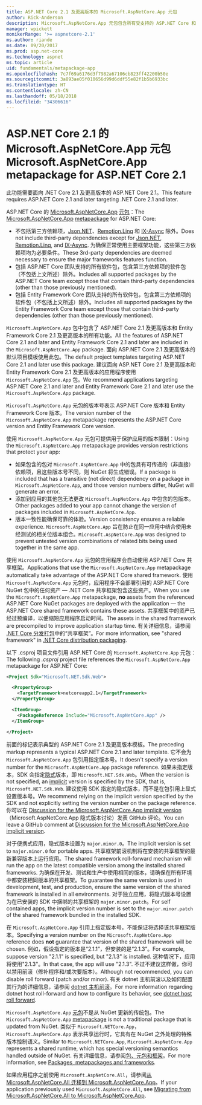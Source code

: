 ```yaml
---
title: ASP.NET Core 2.1 及更高版本的 Microsoft.AspNetCore.App 元包
author: Rick-Anderson
description: Microsoft.AspNetCore.App 元包包含所有受支持的 ASP.NET Core 和 Entity Framework Core 包。
manager: wpickett
monikerRange: '>= aspnetcore-2.1'
ms.author: riande
ms.date: 09/20/2017
ms.prod: asp.net-core
ms.technology: aspnet
ms.topic: article
uid: fundamentals/metapackage-app
ms.openlocfilehash: 7c7f69a6176d3f7982a67106cb823ff42200b50e
ms.sourcegitcommit: 3a893ae05f010656d99d6ddf55e82f1b5b6933bc
ms.translationtype: HT
ms.contentlocale: zh-CN
ms.lasthandoff: 05/18/2018
ms.locfileid: "34306616"
---
```

# <a name="microsoftaspnetcoreapp-metapackage-for-aspnet-core-21"></a><span data-ttu-id="556f2-103">ASP.NET Core 2.1 的 Microsoft.AspNetCore.App 元包</span><span class="sxs-lookup"><span data-stu-id="556f2-103">Microsoft.AspNetCore.App metapackage for ASP.NET Core 2.1</span></span>

<span data-ttu-id="556f2-104">此功能需要面向 .NET Core 2.1 及更高版本的 ASP.NET Core 2.1。</span><span class="sxs-lookup"><span data-stu-id="556f2-104">This feature requires ASP.NET Core 2.1 and later targeting .NET Core 2.1 and later.</span></span>

<span data-ttu-id="556f2-105">ASP.NET Core 的 [Microsoft.AspNetCore.App](https://www.nuget.org/packages/Microsoft.AspNetCore.App) [元包](/dotnet/core/packages#metapackages)：</span><span class="sxs-lookup"><span data-stu-id="556f2-105">The [Microsoft.AspNetCore.App](https://www.nuget.org/packages/Microsoft.AspNetCore.App) [metapackage](/dotnet/core/packages#metapackages) for ASP.NET Core:</span></span>

* <span data-ttu-id="556f2-106">不包括第三方依赖项，[Json.NET](https://www.nuget.org/packages/Newtonsoft.Json/)、[Remotion.Linq](https://www.nuget.org/packages/Remotion.Linq/) 和 [IX-Async](https://www.nuget.org/packages/System.Interactive.Async/) 除外。</span><span class="sxs-lookup"><span data-stu-id="556f2-106">Does not include third-party dependencies except for [Json.NET](https://www.nuget.org/packages/Newtonsoft.Json/), [Remotion.Linq](https://www.nuget.org/packages/Remotion.Linq/), and [IX-Async](https://www.nuget.org/packages/System.Interactive.Async/).</span></span> <span data-ttu-id="556f2-107">为确保正常使用主要框架功能，这些第三方依赖项均为必要条件。</span><span class="sxs-lookup"><span data-stu-id="556f2-107">These 3rd-party dependencies are deemed necessary to ensure the major frameworks features function.</span></span>
* <span data-ttu-id="556f2-108">包括 ASP.NET Core 团队支持的所有软件包，包含第三方依赖项的软件包（不包括上文所述）除外。</span><span class="sxs-lookup"><span data-stu-id="556f2-108">Includes all supported packages by the ASP.NET Core team except those that contain third-party dependencies (other than those previously mentioned).</span></span>
* <span data-ttu-id="556f2-109">包括 Entity Framework Core 团队支持的所有软件包，包含第三方依赖项的软件包（不包括上文所述）除外。</span><span class="sxs-lookup"><span data-stu-id="556f2-109">Includes all supported packages by the Entity Framework Core team except those that contain third-party dependencies (other than those previously mentioned).</span></span>

<span data-ttu-id="556f2-110">`Microsoft.AspNetCore.App` 包中包含了 ASP.NET Core 2.1 及更高版本和 Entity Framework Core 2.1 及更高版本的所有功能。</span><span class="sxs-lookup"><span data-stu-id="556f2-110">All the features of ASP.NET Core 2.1 and later and Entity Framework Core 2.1 and later are included in the `Microsoft.AspNetCore.App` package.</span></span> <span data-ttu-id="556f2-111">面向 ASP.NET Core 2.1 及更高版本的默认项目模板使用此包。</span><span class="sxs-lookup"><span data-stu-id="556f2-111">The default project templates targeting ASP.NET Core 2.1 and later use this package.</span></span> <span data-ttu-id="556f2-112">建议面向 ASP.NET Core 2.1 及更高版本和 Entity Framework Core 2.1 及更高版本的应用程序使用 `Microsoft.AspNetCore.App` 包。</span><span class="sxs-lookup"><span data-stu-id="556f2-112">We recommend applications targeting ASP.NET Core 2.1 and later and Entity Framework Core 2.1 and later use the `Microsoft.AspNetCore.App` package.</span></span>

<span data-ttu-id="556f2-113">`Microsoft.AspNetCore.App` 元包的版本号表示 ASP.NET Core 版本和 Entity Framework Core 版本。</span><span class="sxs-lookup"><span data-stu-id="556f2-113">The version number of the `Microsoft.AspNetCore.App` metapackage represents the ASP.NET Core version and Entity Framework Core version.</span></span>

<span data-ttu-id="556f2-114">使用 `Microsoft.AspNetCore.App` 元包可提供用于保护应用的版本限制：</span><span class="sxs-lookup"><span data-stu-id="556f2-114">Using the `Microsoft.AspNetCore.App` metapackage provides version restrictions that protect your app:</span></span>

* <span data-ttu-id="556f2-115">如果包含的包对 `Microsoft.AspNetCore.App` 中的包具有可传递的（非直接）依赖项，且这些版本号不同，则 NuGet 将生成错误。</span><span class="sxs-lookup"><span data-stu-id="556f2-115">If a package is included that has a transitive (not direct) dependency on a package in `Microsoft.AspNetCore.App`, and those version numbers differ, NuGet will generate an error.</span></span>
* <span data-ttu-id="556f2-116">添加到应用的其他包无法更改 `Microsoft.AspNetCore.App` 中包含的包版本。</span><span class="sxs-lookup"><span data-stu-id="556f2-116">Other packages added to your app cannot change the version of packages included in `Microsoft.AspNetCore.App`.</span></span>
* <span data-ttu-id="556f2-117">版本一致性能确保可靠的体验。</span><span class="sxs-lookup"><span data-stu-id="556f2-117">Version consistency ensures a reliable experience.</span></span> <span data-ttu-id="556f2-118">`Microsoft.AspNetCore.App` 旨在防止在同一应用中结合使用未经测试的相关位版本组合。</span><span class="sxs-lookup"><span data-stu-id="556f2-118">`Microsoft.AspNetCore.App` was designed to prevent untested version combinations of related bits being used together in the same app.</span></span>

<span data-ttu-id="556f2-119">使用 `Microsoft.AspNetCore.App` 元包的应用程序会自动使用 ASP.NET Core 共享框架。</span><span class="sxs-lookup"><span data-stu-id="556f2-119">Applications that use the `Microsoft.AspNetCore.App` metapackage automatically take advantage of the ASP.NET Core shared framework.</span></span> <span data-ttu-id="556f2-120">使用 `Microsoft.AspNetCore.App` 元包时，应用程序不会部署引用的 ASP.NET Core NuGet 包中的任何资产 &mdash; .NET Core 共享框架包含这些资产。</span><span class="sxs-lookup"><span data-stu-id="556f2-120">When you use the `Microsoft.AspNetCore.App` metapackage, **no** assets from the referenced ASP.NET Core NuGet packages are deployed with the application &mdash; the ASP.NET Core shared framework contains these assets.</span></span> <span data-ttu-id="556f2-121">共享框架中的资产已经过预编译，以便缩短应用程序启动时间。</span><span class="sxs-lookup"><span data-stu-id="556f2-121">The assets in the shared framework are precompiled to improve application startup time.</span></span> <span data-ttu-id="556f2-122">有关详细信息，请参阅 [.NET Core 分发打包](/dotnet/core/build/distribution-packaging)中的“共享框架”。</span><span class="sxs-lookup"><span data-stu-id="556f2-122">For more information, see "shared framework" in [.NET Core distribution packaging](/dotnet/core/build/distribution-packaging).</span></span>

<span data-ttu-id="556f2-123">以下 .csproj 项目文件引用 ASP.NET Core 的 `Microsoft.AspNetCore.App` 元包：</span><span class="sxs-lookup"><span data-stu-id="556f2-123">The following *.csproj* project file references the `Microsoft.AspNetCore.App` metapackage for ASP.NET Core:</span></span>

```xml
<Project Sdk="Microsoft.NET.Sdk.Web">

  <PropertyGroup>
    <TargetFramework>netcoreapp2.1</TargetFramework>
  </PropertyGroup>

  <ItemGroup>
    <PackageReference Include="Microsoft.AspNetCore.App" />
  </ItemGroup>

</Project>

```

<span data-ttu-id="556f2-124">前面的标记表示典型的 ASP.NET Core 2.1 及更高版本模板。</span><span class="sxs-lookup"><span data-stu-id="556f2-124">The preceding markup represents a typical ASP.NET Core 2.1 and later template.</span></span> <span data-ttu-id="556f2-125">它不会为 `Microsoft.AspNetCore.App` 包引用指定版本号。</span><span class="sxs-lookup"><span data-stu-id="556f2-125">It doesn't specify a version number for the `Microsoft.AspNetCore.App` package reference.</span></span> <span data-ttu-id="556f2-126">如果未指定版本，SDK 会指定[隐式](https://github.com/dotnet/core/blob/master/release-notes/1.0/sdk/1.0-rc3-implicit-package-refs.md)版本，即 `Microsoft.NET.Sdk.Web`。</span><span class="sxs-lookup"><span data-stu-id="556f2-126">When the version is not specified, an [implicit](https://github.com/dotnet/core/blob/master/release-notes/1.0/sdk/1.0-rc3-implicit-package-refs.md) version is specified by the SDK, that is, `Microsoft.NET.Sdk.Web`.</span></span> <span data-ttu-id="556f2-127">建议使用 SDK 指定的隐式版本，而不是在包引用上显式设置版本号。</span><span class="sxs-lookup"><span data-stu-id="556f2-127">We recommend relying on the implicit version specified by the SDK and not explicitly setting the version number on the package reference.</span></span> <span data-ttu-id="556f2-128">你可以在 [Discussion for the Microsoft.AspNetCore.App implicit version](https://github.com/aspnet/Docs/issues/6430)（Microsoft.AspNetCore.App 隐式版本讨论）发表 GitHub 评论。</span><span class="sxs-lookup"><span data-stu-id="556f2-128">You can leave a GitHub comment at [Discussion for the Microsoft.AspNetCore.App implicit version](https://github.com/aspnet/Docs/issues/6430).</span></span>

<span data-ttu-id="556f2-129">对于便携式应用，隐式版本设置为 `major.minor.0`。</span><span class="sxs-lookup"><span data-stu-id="556f2-129">The implicit version is set to `major.minor.0` for portable apps.</span></span> <span data-ttu-id="556f2-130">共享框架前滚机制将在安装的共享框架的最新兼容版本上运行应用。</span><span class="sxs-lookup"><span data-stu-id="556f2-130">The shared framework roll-forward mechanism will run the app on the latest compatible version among the installed shared frameworks.</span></span> <span data-ttu-id="556f2-131">为确保在开发、测试和生产中使用相同的版本，请确保在所有环境中都安装相同版本的共享框架。</span><span class="sxs-lookup"><span data-stu-id="556f2-131">To guarantee the same version is used in development, test, and production, ensure the same version of the shared framework is installed in all environments.</span></span> <span data-ttu-id="556f2-132">对于独立应用，将隐式版本号设置为在已安装的 SDK 中捆绑的共享框架的 `major.minor.patch`。</span><span class="sxs-lookup"><span data-stu-id="556f2-132">For self contained apps, the implicit version number is set to the `major.minor.patch` of the shared framework bundled in the installed SDK.</span></span>

<span data-ttu-id="556f2-133">在 `Microsoft.AspNetCore.App` 引用上指定版本号，不能保证将选择该共享框架版本。</span><span class="sxs-lookup"><span data-stu-id="556f2-133">Specifying a version number on the `Microsoft.AspNetCore.App` reference does **not** guarantee that version of the shared framework will be chosen.</span></span> <span data-ttu-id="556f2-134">例如，假设指定的版本是“2.1.1”，但安装的是“2.1.3”。</span><span class="sxs-lookup"><span data-stu-id="556f2-134">For example, suppose version "2.1.1" is specified, but "2.1.3" is installed.</span></span> <span data-ttu-id="556f2-135">这种情况下，应用将使用"2.1.3"。</span><span class="sxs-lookup"><span data-stu-id="556f2-135">In that case, the app will use "2.1.3".</span></span> <span data-ttu-id="556f2-136">不过不建议这样做，你可以禁用前滚（修补程序和/或次要版本）。</span><span class="sxs-lookup"><span data-stu-id="556f2-136">Although not recommended, you can disable roll forward (patch and/or minor).</span></span> <span data-ttu-id="556f2-137">有关 dotnet 主机前滚以及如何配置其行为的详细信息，请参阅 [dotnet 主机前滚](https://github.com/dotnet/core-setup/blob/master/Documentation/design-docs/roll-forward-on-no-candidate-fx.md)。</span><span class="sxs-lookup"><span data-stu-id="556f2-137">For more information regarding dotnet host roll-forward and how to configure its behavior, see [dotnet host roll forward](https://github.com/dotnet/core-setup/blob/master/Documentation/design-docs/roll-forward-on-no-candidate-fx.md).</span></span>

<span data-ttu-id="556f2-138">`Microsoft.AspNetCore.App` [元包](/dotnet/core/packages#metapackages)不是从 NuGet 更新的传统包。</span><span class="sxs-lookup"><span data-stu-id="556f2-138">The `Microsoft.AspNetCore.App` [metapackage](/dotnet/core/packages#metapackages) is not a traditional package that is updated from NuGet.</span></span> <span data-ttu-id="556f2-139">类似于 `Microsoft.NETCore.App`，`Microsoft.AspNetCore.App` 表示共享运行时，它具有在 NuGet 之外处理的特殊版本控制语义。</span><span class="sxs-lookup"><span data-stu-id="556f2-139">Similar to `Microsoft.NETCore.App`, `Microsoft.AspNetCore.App` represents a shared runtime, which has special versioning semantics handled outside of NuGet.</span></span> <span data-ttu-id="556f2-140">有关详细信息，请参阅[包、元包和框架](/dotnet/core/packages)。</span><span class="sxs-lookup"><span data-stu-id="556f2-140">For more information, see [Packages, metapackages and frameworks](/dotnet/core/packages).</span></span>

<span data-ttu-id="556f2-141">如果应用程序之前使用 `Microsoft.AspNetCore.All`，请参阅[从 Microsoft.AspNetCore.All 迁移到 Microsoft.AspNetCore.App](xref:fundamentals/metapackage#migrate)。</span><span class="sxs-lookup"><span data-stu-id="556f2-141">If your application previously used `Microsoft.AspNetCore.All`, see [Migrating from Microsoft.AspNetCore.All to Microsoft.AspNetCore.App](xref:fundamentals/metapackage#migrate).</span></span>
